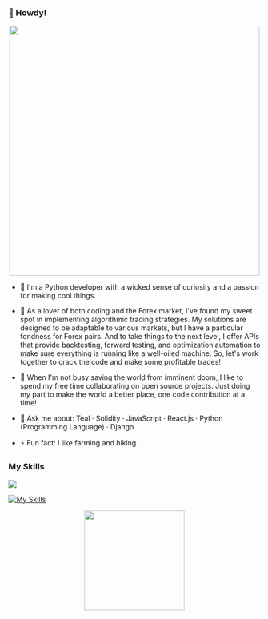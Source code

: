 ### 👋 Howdy! 

<div id="header" align="center">
  <img src="https://media.giphy.com/media/v1.Y2lkPTc5MGI3NjExYzk1MDI3ZGMxMmNhNmZkYzVjNDIyOTU3YjVmYTdhYmU3MTVmZTNiYSZjdD1n/coxQHKASG60HrHtvkt/giphy.gif" width="500"/>
</div>


- 🌱 I'm a Python developer with a wicked sense of curiosity and a passion for making cool things.

- 🔭 As a lover of both coding and the Forex market, I've found my sweet spot in implementing algorithmic trading strategies. My solutions are designed to be adaptable to various markets, but I have a particular fondness for Forex pairs. And to take things to the next level, I offer APIs that provide backtesting, forward testing, and optimization automation to make sure everything is running like a well-oiled machine. So, let's work together to crack the code and make some profitable trades!

- 👯 When I'm not busy saving the world from imminent doom, I like to spend my free time collaborating on open source projects. Just doing my part to make the world a better place, one code contribution at a time!
- 💬 Ask me about: Teal · Solidity · JavaScript · React.js · Python (Programming Language) · Django
- ⚡ Fun fact: I like farming and hiking. 


### My Skills
<p >
  <a href="https://skillicons.dev">
    <img src="https://skillicons.dev/icons?i=git,docker" />
  </a>
</p>



[![My Skills](https://skillicons.dev/icons?i=js,html,css,django,python,react)](https://skillicons.dev)
 


<div id="header" align="center">
  <img src="https://media.giphy.com/media/M9gbBd9nbDrOTu1Mqx/giphy.gif" width="200"/>
</div>



<!--
**sattarkarashi/sattarkarashi** is a ✨ _special_ ✨ repository because its `README.md` (this file) appears on your GitHub profile.


        
          

